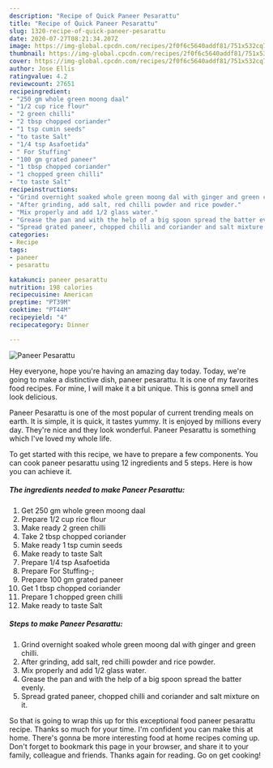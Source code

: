 ```yaml
---
description: "Recipe of Quick Paneer Pesarattu"
title: "Recipe of Quick Paneer Pesarattu"
slug: 1320-recipe-of-quick-paneer-pesarattu
date: 2020-07-27T08:21:34.207Z
image: https://img-global.cpcdn.com/recipes/2f0f6c5640addf81/751x532cq70/paneer-pesarattu-recipe-main-photo.jpg
thumbnail: https://img-global.cpcdn.com/recipes/2f0f6c5640addf81/751x532cq70/paneer-pesarattu-recipe-main-photo.jpg
cover: https://img-global.cpcdn.com/recipes/2f0f6c5640addf81/751x532cq70/paneer-pesarattu-recipe-main-photo.jpg
author: Jose Ellis
ratingvalue: 4.2
reviewcount: 27651
recipeingredient:
- "250 gm whole green moong daal"
- "1/2 cup rice flour"
- "2 green chilli"
- "2 tbsp chopped coriander"
- "1 tsp cumin seeds"
- "to taste Salt"
- "1/4 tsp Asafoetida"
- " For Stuffing"
- "100 gm grated paneer"
- "1 tbsp chopped coriander"
- "1 chopped green chilli"
- "to taste Salt"
recipeinstructions:
- "Grind overnight soaked whole green moong dal with ginger and green chilli."
- "After grinding, add salt, red chilli powder and rice powder."
- "Mix properly and add 1/2 glass water."
- "Grease the pan and with the help of a big spoon spread the batter evenly."
- "Spread grated paneer, chopped chilli and coriander and salt mixture on it."
categories:
- Recipe
tags:
- paneer
- pesarattu

katakunci: paneer pesarattu 
nutrition: 198 calories
recipecuisine: American
preptime: "PT39M"
cooktime: "PT44M"
recipeyield: "4"
recipecategory: Dinner

---
```



![Paneer Pesarattu](https://img-global.cpcdn.com/recipes/2f0f6c5640addf81/751x532cq70/paneer-pesarattu-recipe-main-photo.jpg)

Hey everyone, hope you're having an amazing day today. Today, we're going to make a distinctive dish, paneer pesarattu. It is one of my favorites food recipes. For mine, I will make it a bit unique. This is gonna smell and look delicious.

Paneer Pesarattu is one of the most popular of current trending meals on earth. It is simple, it is quick, it tastes yummy. It is enjoyed by millions every day. They're nice and they look wonderful. Paneer Pesarattu is something which I've loved my whole life.




To get started with this recipe, we have to prepare a few components. You can cook paneer pesarattu using 12 ingredients and 5 steps. Here is how you can achieve it.

<!--inarticleads1-->

##### The ingredients needed to make Paneer Pesarattu:

1. Get 250 gm whole green moong daal
1. Prepare 1/2 cup rice flour
1. Make ready 2 green chilli
1. Take 2 tbsp chopped coriander
1. Make ready 1 tsp cumin seeds
1. Make ready to taste Salt
1. Prepare 1/4 tsp Asafoetida
1. Prepare  For Stuffing-;
1. Prepare 100 gm grated paneer
1. Get 1 tbsp chopped coriander
1. Prepare 1 chopped green chilli
1. Make ready to taste Salt




<!--inarticleads2-->

##### Steps to make Paneer Pesarattu:

1. Grind overnight soaked whole green moong dal with ginger and green chilli.
1. After grinding, add salt, red chilli powder and rice powder.
1. Mix properly and add 1/2 glass water.
1. Grease the pan and with the help of a big spoon spread the batter evenly.
1. Spread grated paneer, chopped chilli and coriander and salt mixture on it.




So that is going to wrap this up for this exceptional food paneer pesarattu recipe. Thanks so much for your time. I'm confident you can make this at home. There's gonna be more interesting food at home recipes coming up. Don't forget to bookmark this page in your browser, and share it to your family, colleague and friends. Thanks again for reading. Go on get cooking!
